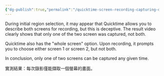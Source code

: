 ```yaml
---
{"dg-publish":true,"permalink":"/quicktime-screen-recording-capturing-dual-screens-quicktime/","noteIcon":"2"}
---
```


During initial region selection, it may appear that Quicktime allows you to describe both screens for recording, but this is deceptive. The result video clearly shows that only one of the two screen was captured, not both.

Quicktime also has the "whole screen" option. Upon recording, it prompts you to choose either screen 1 or screen 2, but not both.

In conclusion, only one of two screens can be captured any given time.

實測結果：每次錄影僅能擷取一個螢幕的畫面。